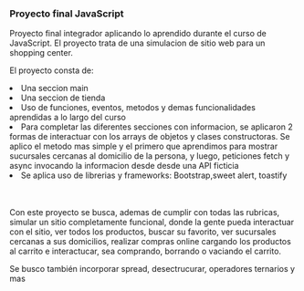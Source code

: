 <h3>Proyecto final JavaScript</h3>
<p>Proyecto final integrador aplicando lo aprendido durante el curso de JavaScript. El proyecto trata de una simulacion de sitio web para un shopping center.</p>
<p>El proyecto consta de:</p>
<li>Una seccion main</li>
<li>Una seccion de tienda</li>
<li>Uso de funciones, eventos, metodos y demas funcionalidades aprendidas a lo largo del curso</li>
<li>Para completar las diferentes secciones con informacion, se aplicaron 2 formas de interactuar con los arrays de objetos y clases constructoras. Se aplico el metodo mas simple y el primero que aprendimos para mostrar sucursales cercanas al domicilio de la persona, y luego, peticiones fetch y async invocando la informacion desde desde una API ficticia</li>
<li>Se aplica uso de librerias y frameworks: Bootstrap,sweet alert, toastify</li>
<br></br>
<p>Con este proyecto se busca, ademas de cumplir con todas las rubricas, simular un sitio completamente funcional, donde la gente pueda interactuar con el sitio, ver todos los productos, buscar su favorito, ver sucursales cercanas a sus domicilios, realizar compras online cargando los productos al carrito e interactucar, sea comprando, borrando o vaciando el carrito.</p>
<p>Se busco también incorporar spread, desectrucurar, operadores ternarios y mas</p>